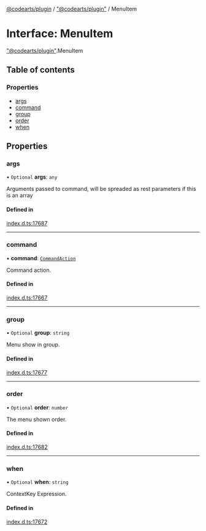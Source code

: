 [@codearts/plugin](../README.md) / ["@codearts/plugin"](../modules/_codearts_plugin_.md) / MenuItem

# Interface: MenuItem

["@codearts/plugin"](../modules/_codearts_plugin_.md).MenuItem

## Table of contents

### Properties

- [args](codearts_plugin_.MenuItem.md#args)
- [command](codearts_plugin_.MenuItem.md#command)
- [group](codearts_plugin_.MenuItem.md#group)
- [order](codearts_plugin_.MenuItem.md#order)
- [when](codearts_plugin_.MenuItem.md#when)

## Properties

### args

• `Optional` **args**: `any`

Arguments passed to command, will be spreaded as rest parameters if this is an array

#### Defined in

[index.d.ts:17687](https://github.com/huaweicloud/cloudide-plugin-api/blob/03b481c/index.d.ts#L17687)

___

### command

• **command**: [`CommandAction`](codearts_plugin_.CommandAction.md)

Command action.

#### Defined in

[index.d.ts:17667](https://github.com/huaweicloud/cloudide-plugin-api/blob/03b481c/index.d.ts#L17667)

___

### group

• `Optional` **group**: `string`

Menu show in group.

#### Defined in

[index.d.ts:17677](https://github.com/huaweicloud/cloudide-plugin-api/blob/03b481c/index.d.ts#L17677)

___

### order

• `Optional` **order**: `number`

The menu shown order.

#### Defined in

[index.d.ts:17682](https://github.com/huaweicloud/cloudide-plugin-api/blob/03b481c/index.d.ts#L17682)

___

### when

• `Optional` **when**: `string`

ContextKey Expression.

#### Defined in

[index.d.ts:17672](https://github.com/huaweicloud/cloudide-plugin-api/blob/03b481c/index.d.ts#L17672)
